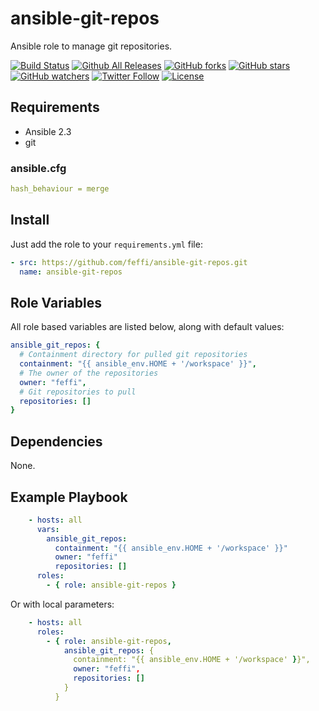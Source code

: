 # ansible-git-repos

Ansible role to manage git repositories.

[![Build Status](https://img.shields.io/travis/feffi/ansible-git-repos.svg)](https://travis-ci.org/feffi/ansible-git-repos) [![Github All Releases](https://img.shields.io/github/downloads/feffi/ansible-git-repos/total.svg)](https://github.com/feffi/ansible-git-repos) [![GitHub forks](https://img.shields.io/github/forks/feffi/ansible-git-repos.svg?style=social&label=Fork)](https://github.com/feffi/ansible-git-repos) [![GitHub stars](https://img.shields.io/github/stars/feffi/ansible-git-repos.svg?style=social&label=Star)](https://github.com/feffi/ansible-git-repos) [![GitHub watchers](https://img.shields.io/github/watchers/feffi/ansible-git-repos.svg?style=social&label=Watch)](https://github.com/feffi/ansible-git-repos) [![Twitter Follow](https://img.shields.io/twitter/follow/feffi1.svg?style=social&label=Follow)](https://twitter.com/feffi1) [![License](http://img.shields.io/:license-mit-blue.svg)](https://github.com/feffi/ansible-git-repos/blob/master/LICENSE)

## Requirements

- Ansible 2.3
- git

### ansible.cfg

```yaml
hash_behaviour = merge
```

## Install

Just add the role to your ``requirements.yml`` file:

```yaml
- src: https://github.com/feffi/ansible-git-repos.git
  name: ansible-git-repos
```

## Role Variables

All role based variables are listed below, along with default values:

```yaml
ansible_git_repos: {
  # Containment directory for pulled git repositories
  containment: "{{ ansible_env.HOME + '/workspace' }}",
  # The owner of the repositories
  owner: "feffi",
  # Git repositories to pull
  repositories: []
}
```

## Dependencies

None.

## Example Playbook

```yaml
    - hosts: all
      vars:
        ansible_git_repos:
          containment: "{{ ansible_env.HOME + '/workspace' }}"
          owner: "feffi"
          repositories: []
      roles:
        - { role: ansible-git-repos }
```

Or with local parameters:

```yaml
    - hosts: all
      roles:
        - { role: ansible-git-repos,
            ansible_git_repos: {
              containment: "{{ ansible_env.HOME + '/workspace' }}",
              owner: "feffi",
              repositories: []
            }
          }
```
